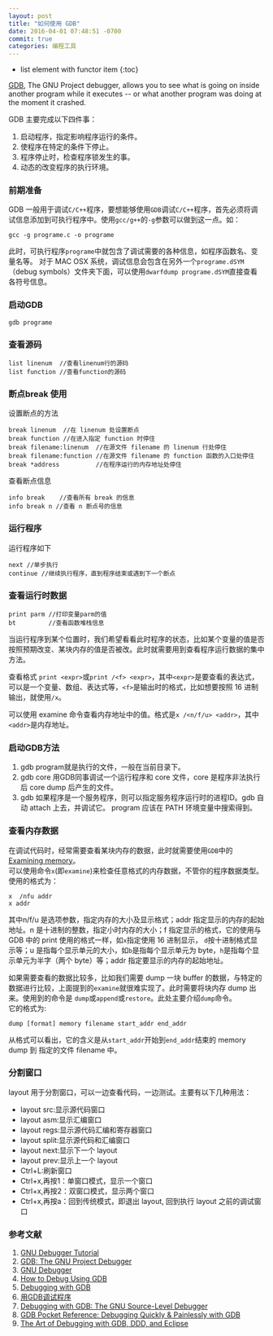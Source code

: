 ```yaml
---
layout: post
title: "如何使用 GDB"
date: 2016-04-01 07:48:51 -0700
commit: true
categories: 编程工具
---
```


* list element with functor item
{:toc}

[GDB](https://www.gnu.org/software/gdb/), The GNU Project debugger, allows you to see what is going on inside another program while it executes -- or what another program was doing at the moment it crashed.

<!--more-->

GDB 主要完成以下四件事：  

1. 启动程序，指定影响程序运行的条件。  
2. 使程序在特定的条件下停止。  
3. 程序停止时，检查程序锁发生的事。  
4. 动态的改变程序的执行环境。  

### 前期准备

GDB 一般用于调试`C/C++`程序，要想能够使用`GDB`调试`C/C++`程序，首先必须将调试信息添加到可执行程序中。使用`gcc/g++`的`-g`参数可以做到这一点。如：

```
gcc -g programe.c -o programe
```
此时，可执行程序`programe`中就包含了调试需要的各种信息，如程序函数名、变量名等。
对于 MAC OSX 系统，调试信息会包含在另外一个`programe.dSYM`（debug symbols）文件夹下面，可以使用`dwarfdump programe.dSYM`直接查看各符号信息。

### 启动GDB

```
gdb programe
```

### 查看源码

```
list linenum  //查看linenum行的源码
list function //查看function的源码
```

### 断点break 使用

设置断点的方法
```
break linenum  //在 linenum 处设置断点
break function //在进入指定 function 时停住
break filename:linenum  //在源文件 filename 的 linenum 行处停住
break filename:function //在源文件 filename 的 function 函数的入口处停住
break *address          //在程序运行的内存地址处停住
```

查看断点信息
```
info break    //查看所有 break 的信息
info break n //查看 n 断点号的信息
```

### 运行程序

运行程序如下
```
next //单步执行
continue //继续执行程序，直到程序结束或遇到下一个断点
```

### 查看运行时数据

```
print parm //打印变量parm的值
bt         //查看函数堆栈信息
```

当运行程序到某个位置时，我们希望看看此时程序的状态，比如某个变量的值是否按照预期改变、某块内存的值是否被改。此时就需要用到查看程序运行数据的集中方法。

查看格式 `print <expr>`或`print /<f> <expr>`，其中`<expr>`是要查看的表达式，可以是一个变量、数组、表达式等，`<f>`是输出时的格式，比如想要按照 16 进制输出，就使用`/x`。

可以使用 examine 命令查看内存地址中的值。格式是`x /<n/f/u> <addr>`，其中`<addr>`是内存地址。

### 启动GDB方法

1. gdb <programe> program就是执行的文件，一般在当前目录下。  
2. gdb <programe> core 用GDB同事调试一个运行程序和 core 文件，core 是程序非法执行后 core dump 后产生的文件。  
3. gdb <programe> <PID> 如果程序是一个服务程序，则可以指定服务程序运行时的进程ID。gdb 自动 attach 上去，并调试它。 program 应该在 PATH 环境变量中搜索得到。  

### 查看内存数据

在调试代码时，经常需要查看某块内存的数据，此时就需要使用`GDB`中的[Examining memory](http://www.delorie.com/gnu/docs/gdb/gdb_56.html)。  
可以使用命令`x`(即`examine`)来检查任意格式的内存数据，不管你的程序数据类型。使用的格式为：

```
x  /nfu addr
x addr  
```

其中n/f/u 是选项参数，指定内存的大小及显示格式；addr 指定显示的内存的起始地址。n 是十进制的整数，指定小时内存的大小；f 指定显示的格式，它的使用与 GDB 中的 print 使用的格式一样，如`x`指定使用 16 进制显示，
`d`按十进制格式显示等；u 是指每个显示单元的大小，如`b`是指每个显示单元为 byte，`h`是指每个显示单元为半字（两个 byte）等；addr 指定要显示的内存的起始地址。  

如果需要查看的数据比较多，比如我们需要 dump 一块 buffer 的数据，与特定的数据进行比较，上面提到的`examine`就很难实现了。此时需要将块内存 dump 出来。使用到的命令是 `dump`或`append`或`restore`。此处主要介绍`dump`命令。  
它的格式为:  

```
dump [format] memory filename start_addr end_addr
```

从格式可以看出，它的含义是从`start_addr`开始到`end_addr`结束的 memory dump 到 指定的文件 filename 中。  

### 分割窗口

layout 用于分割窗口，可以一边查看代码，一边测试。主要有以下几种用法：  

* layout src:显示源代码窗口
* layout asm:显示汇编窗口
* layout regs:显示源代码汇编和寄存器窗口
* layout split:显示源代码和汇编窗口
* layout next:显示下一个 layout
* layout prev:显示上一个 layout
* Ctrl+L:刷新窗口
* Ctrl+x,再按1：单窗口模式，显示一个窗口
* Ctrl+x,再按2：双窗口模式，显示两个窗口
* Ctrl+x,再按a：回到传统模式，即退出 layout, 回到执行 layout 之前的调试窗口


### 参考文献

1. [GNU Debugger Tutorial](http://www.tutorialspoint.com/gnu_debugger/index.htm)  
2. [GDB: The GNU Project Debugger](https://sourceware.org/gdb/)  
3. [GNU Debugger](https://en.wikipedia.org/wiki/GNU_Debugger)  
4. [How to Debug Using GDB](http://cs.baylor.edu/~donahoo/tools/gdb/tutorial.html)  
5. [Debugging with GDB](http://web.mit.edu/gnu/doc/html/gdb_toc.html)   
6. [用GDB调试程序](http://blog.csdn.net/haoel/article/details/2879)  
7. [Debugging with GDB: The GNU Source-Level Debugger](https://www.amazon.com/Debugging-GDB-GNU-Source-Level-Debugger/dp/1882114884/httpwwwtuto0a-20)  
8. [GDB Pocket Reference: Debugging Quickly & Painlessly with GDB](https://www.amazon.com/GDB-Pocket-Reference-OReilly/dp/0596100272/httpwwwtuto0a-20)  
9. [The Art of Debugging with GDB, DDD, and Eclipse](https://www.amazon.com/Art-Debugging-GDB-DDD-Eclipse/dp/1593271743/ref=sr_1_fkmr1_1?s=books&ie=UTF8&qid=1488032361&sr=1-1-fkmr1&keywords=3.%09The+Art+of+Debugging+with+GDB%2C+DDD%2C+and+Eclipse)  

